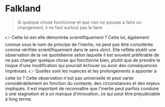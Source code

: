 # Falkland

> Si quelque chose fonctionne et que rien ne pousse à faire un changement, il ne faut surtout pas le faire

👉 Cette loi est-elle démontrée scientifiquement ?
Cette loi, également connue sous le nom de principe de l'inertie, ne peut pas être considérée comme vérifiée scientifiquement dans le sens strict. Elle reflète plutôt une observation de la vie quotidienne selon laquelle il est souvent préférable de ne pas changer quelque chose qui fonctionne bien, plutôt que de prendre le risque d'une modification qui pourrait échouer ou avoir des conséquences imprévues.
👉 Quelles sont les nuances et les prolongements à apporter à cette loi ?
Cette observation n'est pas universelle et peut varier considérablement en fonction du contexte, des circonstances et des enjeux impliqués. Il est important de reconnaître que l'inertie peut parfois conduire à une stagnation et à un manque d'innovation, ce qui peut être préjudiciable à long terme.

